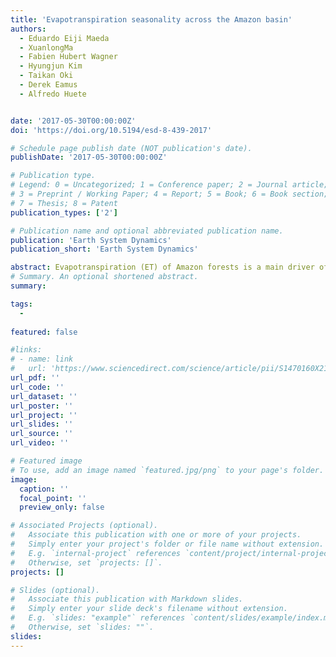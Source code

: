 ```yaml
---
title: 'Evapotranspiration seasonality across the Amazon basin'
authors:
  - Eduardo Eiji Maeda
  - XuanlongMa
  - Fabien Hubert Wagner
  - Hyungjun Kim
  - Taikan Oki
  - Derek Eamus
  - Alfredo Huete


date: '2017-05-30T00:00:00Z'
doi: 'https://doi.org/10.5194/esd-8-439-2017'

# Schedule page publish date (NOT publication's date).
publishDate: '2017-05-30T00:00:00Z'

# Publication type.
# Legend: 0 = Uncategorized; 1 = Conference paper; 2 = Journal article;
# 3 = Preprint / Working Paper; 4 = Report; 5 = Book; 6 = Book section;
# 7 = Thesis; 8 = Patent
publication_types: ['2']

# Publication name and optional abbreviated publication name.
publication: 'Earth System Dynamics'
publication_short: 'Earth System Dynamics'

abstract: Evapotranspiration (ET) of Amazon forests is a main driver of regional climate patterns and an important indicator of ecosystem functioning. Despite its importance, the seasonal variability of ET over Amazon forests, and its relationship with environmental drivers, is still poorly understood. In this study, we carry out a water balance approach to analyse seasonal patterns in ET and their relationships with water and energy drivers over five sub-basins across the Amazon Basin. We used in situ measurements of river discharge, and remotely sensed estimates of terrestrial water storage, rainfall, and solar radiation. We show that the characteristics of ET seasonality in all sub-basins differ in timing and magnitude. The highest mean annual ET was found in the northern Rio Negro basin (∼ 1497 mm year−1) and the lowest values in the Solimões River basin (∼ 986 mm year−1). For the first time in a basin-scale study, using observational data, we show that factors limiting ET vary across climatic gradients in the Amazon, confirming local-scale eddy covariance studies. Both annual mean and seasonality in ET are driven by a combination of energy and water availability, as neither rainfall nor radiation alone could explain patterns in ET. In southern basins, despite seasonal rainfall deficits, deep root water uptake allows increasing rates of ET during the dry season, when radiation is usually higher than in the wet season. We demonstrate contrasting ET seasonality with satellite greenness across Amazon forests, with strong asynchronous relationships in ever-wet watersheds, and positive correlations observed in seasonally dry watersheds. Finally, we compared our results with estimates obtained by two ET models, and we conclude that neither of the two tested models could provide a consistent representation of ET seasonal patterns across the Amazon.
# Summary. An optional shortened abstract.
summary: 

tags:
  - 
  
featured: false

#links:
# - name: link
#   url: 'https://www.sciencedirect.com/science/article/pii/S1470160X21006658'
url_pdf: ''
url_code: ''
url_dataset: ''
url_poster: ''
url_project: ''
url_slides: ''
url_source: ''
url_video: ''

# Featured image
# To use, add an image named `featured.jpg/png` to your page's folder.
image:
  caption: ''
  focal_point: ''
  preview_only: false

# Associated Projects (optional).
#   Associate this publication with one or more of your projects.
#   Simply enter your project's folder or file name without extension.
#   E.g. `internal-project` references `content/project/internal-project/index.md`.
#   Otherwise, set `projects: []`.
projects: []

# Slides (optional).
#   Associate this publication with Markdown slides.
#   Simply enter your slide deck's filename without extension.
#   E.g. `slides: "example"` references `content/slides/example/index.md`.
#   Otherwise, set `slides: ""`.
slides:
---
```


